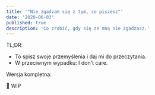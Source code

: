 ```yaml
---
title: '"Nie zgadzam się z tym, co piszesz"'
date: '2020-06-03'
published: true
description: 'Co zrobić, gdy się ze mną nie zgadzasz.'
---
```


TL;DR:
- To spisz swoje przemyślenia i daj mi do przeczytania.
- W przeciwnym wypadku: I don't care.

Wersja kompletna:

🚧 WIP
